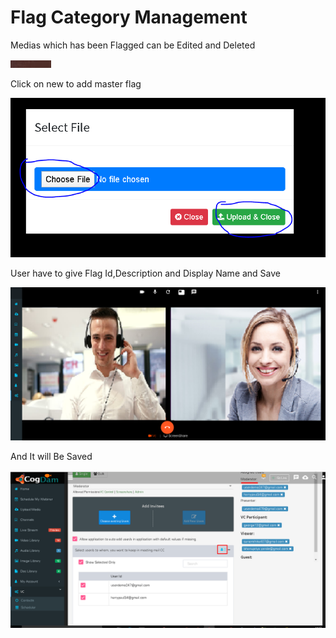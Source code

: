 # Flag Category Management

Medias which has been Flagged can be Edited and Deleted

![](../.gitbook/assets/image%20%2812%29.png)

Click on new to add master flag

![](../.gitbook/assets/image%20%28253%29.png)

User have to give Flag Id,Description and Display Name and Save

![](../.gitbook/assets/image%20%2811%29.png)

And It will Be Saved

![](../.gitbook/assets/image%20%2882%29.png)


